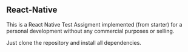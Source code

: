 ## React-Native

This is a React Native Test Assigment implemented (from starter) for a personal development without any commercial purposes or selling.

Just clone the repository and install all dependencies.

